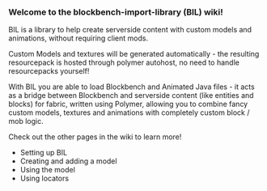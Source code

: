 ### Welcome to the blockbench-import-library (BIL) wiki!

BIL is a library to help create serverside content with custom models and animations, without requiring client mods.

Custom Models and textures will be generated automatically - the resulting resourcepack is hosted through polymer autohost, no need to handle resourcepacks yourself!

With BIL you are able to load Blockbench and Animated Java files - it acts as a bridge between Blockbench and serverside content (like entities and blocks) for fabric, written using Polymer, allowing you to combine fancy custom models, textures and animations with completely custom block / mob logic.

Check out the other pages in the wiki to learn more!

- Setting up BIL
- Creating and adding a model
- Using the model
- Using locators

